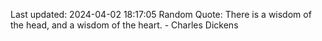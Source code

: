 Last updated: 2024-04-02 18:17:05
Random Quote: There is a wisdom of the head, and a wisdom of the heart. - Charles Dickens